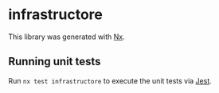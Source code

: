 # infrastructore

This library was generated with [Nx](https://nx.dev).

## Running unit tests

Run `nx test infrastructore` to execute the unit tests via [Jest](https://jestjs.io).
